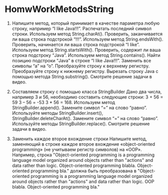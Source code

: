 # HomwWorkMetodsString
1. Напишите метод, который принимает в качестве параметра любую строку, например “I like Java!!!”. 
Распечатать последний символ строки. Используем метод String.charAt().
Проверить, заканчивается ли ваша строка подстрокой “!!!”. Используем метод String.endsWith().
Проверить, начинается ли ваша строка подстрокой “I like”. Используем метод String.startsWith().
Проверить, содержит ли ваша строка подстроку “Java”. Используем метод String.contains().
Найти позицию подстроки “Java” в строке “I like Java!!!”.
Заменить все символы “а” на “о”. 
Преобразуйте строку к верхнему регистру.
Преобразуйте строку к нижнему регистру.
Вырезать строку Java c помощью метода String.substring().
Смотрите решение задачи в видео.

2. Составляем строку с помощью класса StringBuilder
Дано два числа, например 3 и 56, необходимо составить следующие строки: 
3 + 56 = 59 
3 – 56 = -53 
3 * 56 = 168. 
Используем метод StringBuilder.append(). 
Замените символ “=” на слово “равно”. Используйте методы StringBuilder.insert(), StringBuilder.deleteCharAt(). 
Замените символ “=” на слово “равно”. Используйте методы StringBuilder.replace().
Смотрите решение задачи в видео.

3. Заменить каждое второе вхождение строки
Напишите метод, заменяющий в строке каждое второе вхождение «object-oriented programming» (не учитываем регистр символов) на «OOP». Например, строка 
"Object-oriented programming is a programming language model organized around objects rather than "actions" and data rather than logic. Object-oriented programming blabla. Object-oriented programming bla."
должна быть преобразована в 
"Object-oriented programming is a programming language model organized around objects rather than "actions" and data rather than logic. OOP blabla. Object-oriented programming bla."
